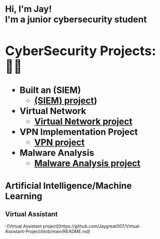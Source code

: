 <h1>Hi, I'm Jay! <br/><a 
<p>I'm a junior cybersecurity student</p>
<h2>CyberSecurity Projects:👨‍💻</h2>

- <b>Built an (SIEM) </b>
  - [(SIEM) project](https://github.com/Jaygreat007/Built-an-SIEM-))
- <b>Virtual Network</b>
  - [Virtual Network project](https://github.com/Jaygreat007/Virtual-Network-project/blob/main/README.md) <b><i></b></i>
- <b>VPN Implementation Project</b>
  - [VPN project](https://github.com/Jaygreat007/VPN-project/blob/main/README.md) <b><i></b></i>
- <b>Malware Analysis</b>
  - [Malware Analysis project](https://github.com/Jaygreat007/Malware-Analysis-lab/blob/main/README.md) <b><i></b></i>
<h1>Artificial Intelligence/Machine Learning </h1>
<h2>Virtual Assistant</h2>
-[Virtual Assistant project](https://github.com/Jaygreat007/Virtual-Assistant-Project/blob/main/README.md) <b><i></b></i>
